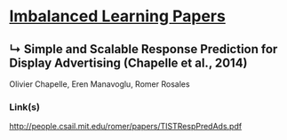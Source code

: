 # [Imbalanced Learning Papers](../README.md)
## ↳ Simple and Scalable Response Prediction for Display Advertising (Chapelle et al., 2014)

Olivier Chapelle, Eren Manavoglu, Romer Rosales

### Link(s)

http://people.csail.mit.edu/romer/papers/TISTRespPredAds.pdf
